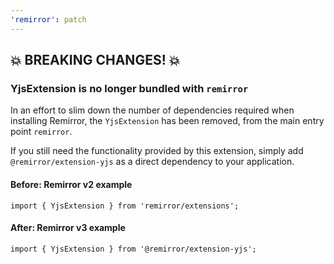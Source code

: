 ```yaml
---
'remirror': patch
---
```


## 💥 BREAKING CHANGES! 💥

### YjsExtension is no longer bundled with `remirror`

In an effort to slim down the number of dependencies required when installing Remirror, the `YjsExtension` has been removed, from the main entry point `remirror`.

If you still need the functionality provided by this extension, simply add `@remirror/extension-yjs` as a direct dependency to your application.

#### Before: Remirror v2 example

```tsx
import { YjsExtension } from 'remirror/extensions';
```

#### After: Remirror v3 example

```tsx
import { YjsExtension } from '@remirror/extension-yjs';
```
